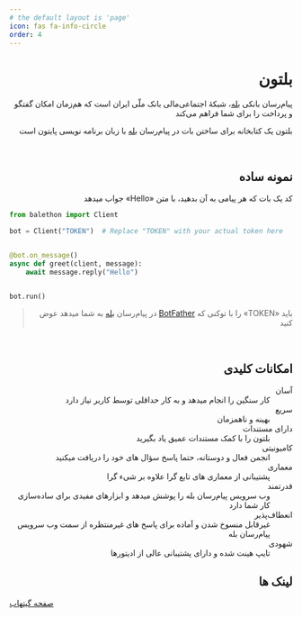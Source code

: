 ```yaml
---
# the default layout is 'page'
icon: fas fa-info-circle
order: 4
---
```


<h1 align="right" dir="rtl">بلتون</h1>

<p align="right" dir="rtl">پیام‌رسان بانکی <a href="https://www.bale.ai/">بله</a>، شبکۀ اجتماعی‌مالی بانک ملّی ایران است که هم‌زمان امکان گفتگو و پرداخت را برای شما فراهم می‌کند</p>

<p align="right" dir="rtl">بلتون یک کتابخانه برای ساختن بات در پیام‌رسان <a href="https://www.bale.ai/">بله</a> با زبان برنامه نویسی پایتون است</p>

<br>

<h2 align="right" dir="rtl">نمونه ساده</h2>

<p align="right" dir="rtl">کد یک بات که هر پیامی به آن بدهید، با متن «Hello» جواب میدهد</p>

```python
from balethon import Client

bot = Client("TOKEN")  # Replace "TOKEN" with your actual token here


@bot.on_message()
async def greet(client, message):
    await message.reply("Hello")


bot.run()
```

<blockquote align="right" dir="rtl">
<p>باید «TOKEN» را با توکنی که <a href="https://ble.ir/botfather">BotFather</a> در پیام‌رسان <a href="https://www.bale.ai/">بله</a> به شما میدهد عوض کنید</p>
</blockquote>

<br>

<h2 align="right" dir="rtl">امکانات کلیدی</h2>

<dl align="right" dir="rtl">
<dt>آسان</dt>
<dd>کار سنگین را انجام میدهد و به کار حداقلی توسط کاربر نیاز دارد</dd>
<dt>سریع</dt>
<dd>بهینه و ناهمزمان</dd>
<dt>دارای مستندات</dt>
<dd>بلتون را با کمک مستندات عمیق یاد بگیرید</dd>
<dt>کامیونیتی</dt>
<dd>انجمن فعال و دوستانه، حتما پاسخ سؤال های خود را دریافت میکنید</dd>
<dt>معماری</dt>
<dd>پشتیبانی از معماری های تابع گرا علاوه بر شیء گرا</dd>
<dt>قدرتمند</dt>
<dd>وب سرویس پیام‌رسان بله را پوشش میدهد و ابزارهای مفیدی برای ساده‌سازی کار شما دارد</dd>
<dt>انعطاف‌پذیر</dt>
<dd>غیرقابل منسوخ شدن و آماده برای پاسخ های غیرمنتظره از سمت وب سرویس پیام‌رسان بله</dd>
<dt>شهودی</dt>
<dd>تایپ هینت شده و دارای پشتیبانی عالی از ادیتورها</dd>
</dl>

<h2 align="right" dir="rtl">لینک ها</h2>

<a href="https://github.com/Balethon/Balethon">صفحه گیتهاب</a>
